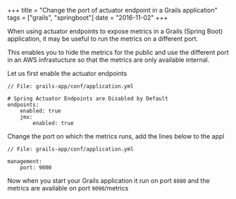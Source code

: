 +++
title = "Change the port of actuator endpoint in a Grails application"
tags = ["grails", "springboot"]
date = "2016-11-02"
+++

When using actuator endpoints to expose metrics in a Grails (Spring Boot) application,
it may be useful to run the metrics on a different port.

This enables you to hide the metrics for the public and use the different port in
an AWS infrastucture so that the metrics are only available internal.

Let us first enable the actuator endpoints

```console
// File: grails-app/conf/application.yml

# Spring Actuator Endpoints are Disabled by Default
endpoints:
    enabled: true
    jmx:
        enabled: true
```

Change the port on which the metrics runs, add the lines below to the appl
```console
// File: grails-app/conf/application.yml

management:
    port: 9000
```

Now when you start your Grails application it run on port `8080` and the metrics
are available on port `9090`/metrics
